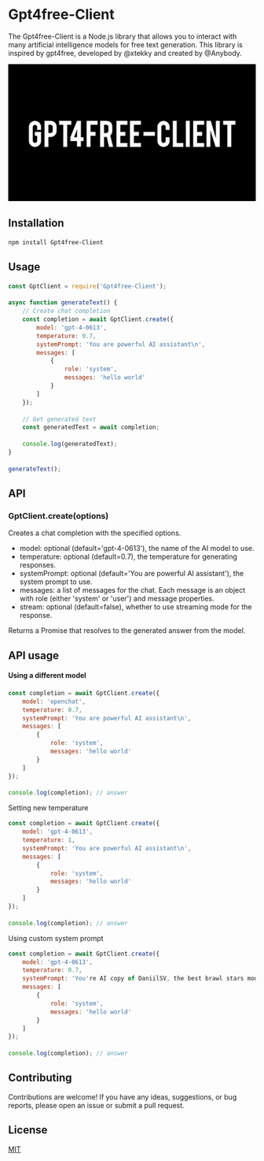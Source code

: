 # Gpt4free-Client

The Gpt4free-Client is a Node.js library that allows you to interact with many artificial intelligence models for free text generation. This library is inspired by gpt4free, developed by @xtekky and created by @Anybody.

![Banner](assets/banner.png)

## Installation

```bash
npm install Gpt4free-Client
```

## Usage
```JavaScript
const GptClient = require('Gpt4free-Client');

async function generateText() {
    // Create chat completion
    const completion = await GptClient.create({
        model: 'gpt-4-0613',
        temperature: 0.7,
        systemPrompt: 'You are powerful AI assistant\n',
        messages: [
            {
                role: 'system',
                messages: 'hello world'
            }
        ]
    });
    
    // Get generated text
    const generatedText = await completion;
    
    console.log(generatedText);
}

generateText();
```

## API

### GptClient.create(options)

Creates a chat completion with the specified options.

- model: optional (default='gpt-4-0613'), the name of the AI model to use.
- temperature: optional (default=0.7), the temperature for generating responses.
- systemPrompt: optional (default='You are powerful AI assistant'), the system prompt to use.
- messages: a list of messages for the chat. Each message is an object with role (either 'system' or 'user') and message properties.
- stream: optional (default=false), whether to use streaming mode for the response.

Returns a Promise that resolves to the generated answer from the model.

## API usage
#### Using a different model

```JavaScript
const completion = await GptClient.create({
    model: 'openchat',
    temperature: 0.7,
    systemPrompt: 'You are powerful AI assistant\n',
    messages: [
        {
            role: 'system',
            messages: 'hello world'
        }
    ]
});

console.log(completion); // answer
```

Setting new temperature

```JavaScript
const completion = await GptClient.create({
    model: 'gpt-4-0613',
    temperature: 1,
    systemPrompt: 'You are powerful AI assistant\n',
    messages: [
        {
            role: 'system',
            messages: 'hello world'
        }
    ]
});

console.log(completion); // answer
```

Using custom system prompt

```JavaScript
const completion = await GptClient.create({
    model: 'gpt-4-0613',
    temperature: 0.7,
    systemPrompt: 'You're AI copy of DaniilSV, the best brawl stars mods creator',
    messages: [
        {
            role: 'system',
            messages: 'hello world'
        }
    ]
});

console.log(completion); // answer
```

## Contributing

Contributions are welcome! If you have any ideas, suggestions, or bug reports, please open an issue or submit a pull request.

## License

[MIT](LICENSE)
